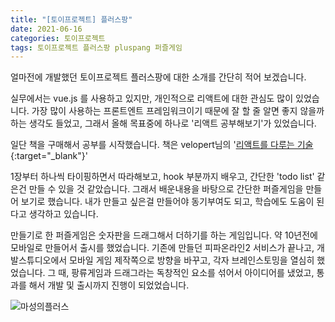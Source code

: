 ```yaml
---
title: "[토이프로젝트] 플러스팡"
date: 2021-06-16
categories: 토이프로젝트
tags: 토이프로젝트 플러스팡 pluspang 퍼즐게임
---
```


얼마전에 개발했던 토이프로젝트 플러스팡에 대한 소개를 간단히 적어 보겠습니다.

실무에서는 vue.js 를 사용하고 있지만, 개인적으로 리액트에 대한 관심도 많이 있었습니다. 가장 많이 사용하는 프론트엔트 프레임워크이기 때문에 잘 할 줄 알면 좋지 않을까 하는 생각도 들었고, 그래서 올해 목표중에 하나로 '리액트 공부해보기'가 있었습니다.

일단 책을 구매해서 공부를 시작했습니다. 책은 velopert님의 '[리액트를 다루는 기술](http://www.yes24.com/Product/Goods/78233628){:target="\_blank"}'

1장부터 하나씩 타이핑하면서 따라해보고, hook 부분까지 배우고, 간단한 'todo list' 같은건 만들 수 있을 것 같았습니다. 그래서 배운내용을 바탕으로 간단한 퍼즐게임을 만들어 보기로 했습니다. 내가 만들고 싶은걸 만들어야 동기부여도 되고, 학습에도 도움이 된다고 생각하고 있습니다.

만들기로 한 퍼즐게임은 숫자판을 드래그해서 더하기를 하는 게임입니다. 약 10년전에 모바일로 만들어서 출시를 했었습니다. 기존에 만들던 피파온라인2 서비스가 끝나고, 개발스튜디오에서 모바일 게임 제작쪽으로 방향을 바꾸고, 각자 브레인스토밍을 열심히 했었습니다. 그 때, 팡류게임과 드래그라는 독창적인 요소를 섞어서 아이디어를 냈었고, 통과를 해서 개발 및 출시까지 진행이 되었었습니다.

![마성의플러스](/assets/img/pluspang_0.png)
